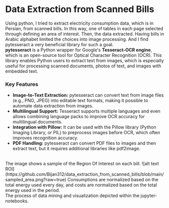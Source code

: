 # Data Extraction from Scanned Bills
Using python, I tried to extract electricity consumption data, which is in Persian, from scanned bills. In this way, one of tables in each page selected through defining an area of interest. Then, the data extracted. Having bills in Arabic alphabet limited the choices into image processing. And I find pytesseract a very beneficial library for such a goal.
<br/>
**pytesseract** is a Python wrapper for Google's **Tesseract-OCR engine**, which is an open-source tool for Optical Character Recognition (OCR). This library enables Python users to extract text from images, which is especially useful for processing scanned documents, photos of text, and images with embedded text.
<br/>
### Key Features
* **Image-to-Text Extraction:** pytesseract can convert text from image files (e.g., PNG, JPEG) into editable text formats, making it possible to automate data extraction from images.
* **Multilingual Support:** Tesseract supports multiple languages and even allows combining language packs to improve OCR accuracy for multilingual documents.
* **Integration with Pillow:** It can be used with the Pillow library (Python Imaging Library, or PIL) to preprocess images before OCR, which often improves recognition accuracy.
* **PDF Handling:** pytesseract can convert PDF files to images and then extract text, but it requires additional libraries like pdf2image.
<br/>
The image shows a sample of the Region Of Interest on each bill.
![alt text ROI](https://github.com/Bijan312/data_extraction_from_scanned_bills/blob/main/sampled_area.png?raw=true)
Consumptions are normalized based on the total energy used every day, and costs are normalized based on the total energy used in the period.
<br/>
The process of data mining and visualization depicted within the jupyter-notebooks.

